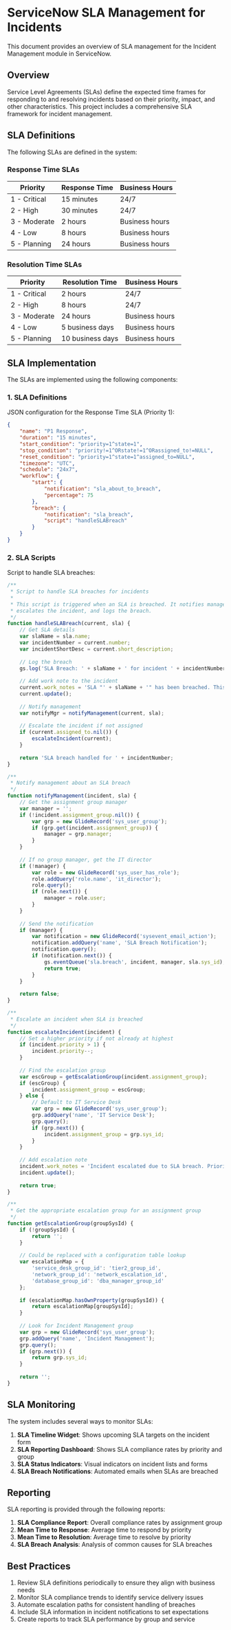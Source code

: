 # ServiceNow SLA Management for Incidents

This document provides an overview of SLA management for the Incident Management module in ServiceNow.

## Overview

Service Level Agreements (SLAs) define the expected time frames for responding to and resolving incidents based on their priority, impact, and other characteristics. This project includes a comprehensive SLA framework for incident management.

## SLA Definitions

The following SLAs are defined in the system:

### Response Time SLAs

| Priority | Response Time | Business Hours |
|----------|---------------|----------------|
| 1 - Critical | 15 minutes | 24/7 |
| 2 - High | 30 minutes | 24/7 |
| 3 - Moderate | 2 hours | Business hours |
| 4 - Low | 8 hours | Business hours |
| 5 - Planning | 24 hours | Business hours |

### Resolution Time SLAs

| Priority | Resolution Time | Business Hours |
|----------|-----------------|----------------|
| 1 - Critical | 2 hours | 24/7 |
| 2 - High | 8 hours | 24/7 |
| 3 - Moderate | 24 hours | Business hours |
| 4 - Low | 5 business days | Business hours |
| 5 - Planning | 10 business days | Business hours |

## SLA Implementation

The SLAs are implemented using the following components:

### 1. SLA Definitions

JSON configuration for the Response Time SLA (Priority 1):

```json
{
    "name": "P1 Response",
    "duration": "15 minutes",
    "start_condition": "priority=1^state=1",
    "stop_condition": "priority!=1^ORstate!=1^ORassigned_to!=NULL",
    "reset_condition": "priority=1^state=1^assigned_to=NULL",
    "timezone": "UTC",
    "schedule": "24x7",
    "workflow": {
        "start": {
            "notification": "sla_about_to_breach",
            "percentage": 75
        },
        "breach": {
            "notification": "sla_breach",
            "script": "handleSLABreach"
        }
    }
}
```

### 2. SLA Scripts

Script to handle SLA breaches:

```javascript
/**
 * Script to handle SLA breaches for incidents
 * 
 * This script is triggered when an SLA is breached. It notifies management,
 * escalates the incident, and logs the breach.
 */
function handleSLABreach(current, sla) {
    // Get SLA details
    var slaName = sla.name;
    var incidentNumber = current.number;
    var incidentShortDesc = current.short_description;
    
    // Log the breach
    gs.log('SLA Breach: ' + slaName + ' for incident ' + incidentNumber, 'SLA Breach');
    
    // Add work note to the incident
    current.work_notes = 'SLA "' + slaName + '" has been breached. This incident requires immediate attention.';
    current.update();
    
    // Notify management
    var notifyMgr = notifyManagement(current, sla);
    
    // Escalate the incident if not assigned
    if (current.assigned_to.nil()) {
        escalateIncident(current);
    }
    
    return 'SLA breach handled for ' + incidentNumber;
}

/**
 * Notify management about an SLA breach
 */
function notifyManagement(incident, sla) {
    // Get the assignment group manager
    var manager = '';
    if (!incident.assignment_group.nil()) {
        var grp = new GlideRecord('sys_user_group');
        if (grp.get(incident.assignment_group)) {
            manager = grp.manager;
        }
    }
    
    // If no group manager, get the IT director
    if (!manager) {
        var role = new GlideRecord('sys_user_has_role');
        role.addQuery('role.name', 'it_director');
        role.query();
        if (role.next()) {
            manager = role.user;
        }
    }
    
    // Send the notification
    if (manager) {
        var notification = new GlideRecord('sysevent_email_action');
        notification.addQuery('name', 'SLA Breach Notification');
        notification.query();
        if (notification.next()) {
            gs.eventQueue('sla.breach', incident, manager, sla.sys_id);
            return true;
        }
    }
    
    return false;
}

/**
 * Escalate an incident when SLA is breached
 */
function escalateIncident(incident) {
    // Set a higher priority if not already at highest
    if (incident.priority > 1) {
        incident.priority--;
    }
    
    // Find the escalation group
    var escGroup = getEscalationGroup(incident.assignment_group);
    if (escGroup) {
        incident.assignment_group = escGroup;
    } else {
        // Default to IT Service Desk
        var grp = new GlideRecord('sys_user_group');
        grp.addQuery('name', 'IT Service Desk');
        grp.query();
        if (grp.next()) {
            incident.assignment_group = grp.sys_id;
        }
    }
    
    // Add escalation note
    incident.work_notes = 'Incident escalated due to SLA breach. Priority upgraded and reassigned to appropriate group.';
    incident.update();
    
    return true;
}

/**
 * Get the appropriate escalation group for an assignment group
 */
function getEscalationGroup(groupSysId) {
    if (!groupSysId) {
        return '';
    }
    
    // Could be replaced with a configuration table lookup
    var escalationMap = {
        'service_desk_group_id': 'tier2_group_id',
        'network_group_id': 'network_escalation_id',
        'database_group_id': 'dba_manager_group_id'
    };
    
    if (escalationMap.hasOwnProperty(groupSysId)) {
        return escalationMap[groupSysId];
    }
    
    // Look for Incident Management group
    var grp = new GlideRecord('sys_user_group');
    grp.addQuery('name', 'Incident Management');
    grp.query();
    if (grp.next()) {
        return grp.sys_id;
    }
    
    return '';
}
```

## SLA Monitoring

The system includes several ways to monitor SLAs:

1. **SLA Timeline Widget**: Shows upcoming SLA targets on the incident form
2. **SLA Reporting Dashboard**: Shows SLA compliance rates by priority and group
3. **SLA Status Indicators**: Visual indicators on incident lists and forms
4. **SLA Breach Notifications**: Automated emails when SLAs are breached

## Reporting

SLA reporting is provided through the following reports:

1. **SLA Compliance Report**: Overall compliance rates by assignment group
2. **Mean Time to Response**: Average time to respond by priority
3. **Mean Time to Resolution**: Average time to resolve by priority
4. **SLA Breach Analysis**: Analysis of common causes for SLA breaches

## Best Practices

1. Review SLA definitions periodically to ensure they align with business needs
2. Monitor SLA compliance trends to identify service delivery issues
3. Automate escalation paths for consistent handling of breaches
4. Include SLA information in incident notifications to set expectations
5. Create reports to track SLA performance by group and service

